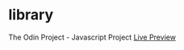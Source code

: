 # library
The Odin Project - Javascript Project
[Live Preview](https://adrianbravomr.github.io/library/)
